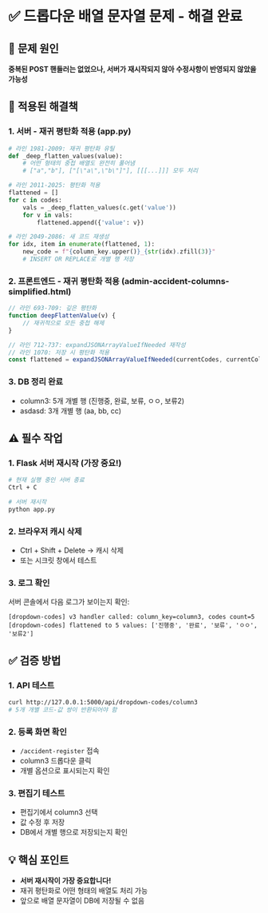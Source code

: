 # ✅ 드롭다운 배열 문자열 문제 - 해결 완료

## 🎯 문제 원인
**중복된 POST 핸들러는 없었으나, 서버가 재시작되지 않아 수정사항이 반영되지 않았을 가능성**

## 📝 적용된 해결책

### 1. **서버 - 재귀 평탄화 적용** (app.py)
```python
# 라인 1981-2009: 재귀 평탄화 유틸
def _deep_flatten_values(value):
    # 어떤 형태의 중첩 배열도 완전히 풀어냄
    # ["a","b"], ["[\"a\",\"b\"]"], [[[...]]] 모두 처리

# 라인 2011-2025: 평탄화 적용
flattened = []
for c in codes:
    vals = _deep_flatten_values(c.get('value'))
    for v in vals:
        flattened.append({'value': v})

# 라인 2049-2086: 새 코드 재생성
for idx, item in enumerate(flattened, 1):
    new_code = f"{column_key.upper()}_{str(idx).zfill(3)}"
    # INSERT OR REPLACE로 개별 행 저장
```

### 2. **프론트엔드 - 재귀 평탄화 적용** (admin-accident-columns-simplified.html)
```javascript
// 라인 693-709: 깊은 평탄화
function deepFlattenValue(v) {
    // 재귀적으로 모든 중첩 해제
}

// 라인 712-737: expandJSONArrayValueIfNeeded 재작성
// 라인 1070: 저장 시 평탄화 적용
const flattened = expandJSONArrayValueIfNeeded(currentCodes, currentColumn.key, true);
```

### 3. **DB 정리 완료**
- column3: 5개 개별 행 (진행중, 완료, 보류, ㅇㅇ, 보류2)
- asdasd: 3개 개별 행 (aa, bb, cc)

## ⚠️ 필수 작업

### 1. **Flask 서버 재시작** (가장 중요!)
```bash
# 현재 실행 중인 서버 종료
Ctrl + C

# 서버 재시작
python app.py
```

### 2. **브라우저 캐시 삭제**
- Ctrl + Shift + Delete → 캐시 삭제
- 또는 시크릿 창에서 테스트

### 3. **로그 확인**
서버 콘솔에서 다음 로그가 보이는지 확인:
```
[dropdown-codes] v3 handler called: column_key=column3, codes count=5
[dropdown-codes] flattened to 5 values: ['진행중', '완료', '보류', 'ㅇㅇ', '보류2']
```

## ✅ 검증 방법

### 1. API 테스트
```bash
curl http://127.0.0.1:5000/api/dropdown-codes/column3
# 5개 개별 코드-값 쌍이 반환되어야 함
```

### 2. 등록 화면 확인
- `/accident-register` 접속
- column3 드롭다운 클릭
- 개별 옵션으로 표시되는지 확인

### 3. 편집기 테스트
- 편집기에서 column3 선택
- 값 수정 후 저장
- DB에서 개별 행으로 저장되는지 확인

## 💡 핵심 포인트
- **서버 재시작이 가장 중요합니다!**
- 재귀 평탄화로 어떤 형태의 배열도 처리 가능
- 앞으로 배열 문자열이 DB에 저장될 수 없음